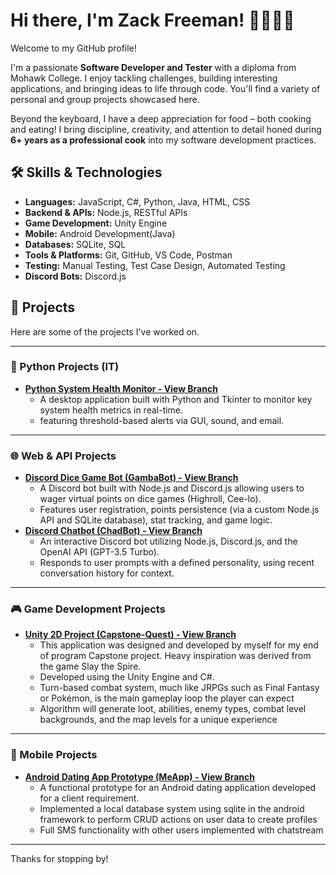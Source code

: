 # Hi there, I'm Zack Freeman! 👋👨‍💻🍳

Welcome to my GitHub profile!

I'm a passionate **Software Developer and Tester** with a diploma from Mohawk College. I enjoy tackling challenges, building interesting applications, and bringing ideas to life through code. You'll find a variety of personal and group projects showcased here.

Beyond the keyboard, I have a deep appreciation for food – both cooking and eating! I bring discipline, creativity, and attention to detail honed during **6+ years as a professional cook** into my software development practices.

## 🛠️ Skills & Technologies

*   **Languages:** JavaScript, C#, Python, Java, HTML, CSS
*   **Backend & APIs:** Node.js, RESTful APIs
*   **Game Development:** Unity Engine
*   **Mobile:** Android Development(Java)
*   **Databases:** SQLite, SQL
*   **Tools & Platforms:** Git, GitHub, VS Code, Postman
*   **Testing:** Manual Testing, Test Case Design, Automated Testing
*    **Discord Bots:** Discord.js

## 🚀 Projects

Here are some of the projects I've worked on.

---

### 🐍 Python Projects (IT)

*   **[Python System Health Monitor - View Branch](https://github.com/ZackFreeman12/ZackFreeman-Portfolio/tree/Python-System-Health-Monitor)**
      *   A desktop application built with Python and Tkinter to monitor key system health metrics in real-time.
      *   featuring threshold-based alerts via GUI, sound, and email.

---

### 🌐 Web & API Projects

*   **[Discord Dice Game Bot (GambaBot) - View Branch](https://github.com/ZackFreeman12/ZackFreeman-Portfolio/tree/GambaBot)**
    *   A Discord bot built with Node.js and Discord.js allowing users to wager virtual points on dice games (Highroll, Cee-lo).
    *   Features user registration, points persistence (via a custom Node.js API and SQLite database), stat tracking, and game logic.
*   **[Discord Chatbot (ChadBot) - View Branch](https://github.com/ZackFreeman12/ZackFreeman-Portfolio/tree/Chadbot)**
    *   An interactive Discord bot utilizing Node.js, Discord.js, and the OpenAI API (GPT-3.5 Turbo).
    *   Responds to user prompts with a defined personality, using recent conversation history for context.

---

### 🎮 Game Development Projects

*   **[Unity 2D Project (Capstone-Quest) - View Branch](https://github.com/ZackFreeman12/ZackFreeman-Portfolio/tree/Capstone-Quest)**
    *   This application was designed and developed by myself for my end of program Capstone project. Heavy inspiration was derived from the game Slay the Spire.
    *   Developed using the Unity Engine and C#.
    *   Turn-based combat system, much like JRPGs such as Final Fantasy or Pokémon, is the main gameplay loop the player can expect
    *   Algorithm will generate loot, abilities, enemy types, combat level backgrounds, and the map levels for a unique experience

---

### 📱 Mobile Projects

*   **[Android Dating App Prototype (MeApp) - View Branch](https://github.com/ZackFreeman12/ZackFreeman-Portfolio/tree/MeApp)**
    *   A functional prototype for an Android dating application developed for a client requirement.
    *   Implemented a local database system using sqlite in the android framework to perform CRUD actions on user data to create profiles
    *   Full SMS functionality with other users implemented with chatstream

---
Thanks for stopping by!


